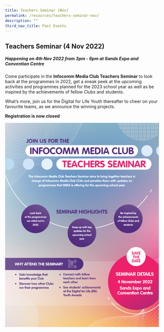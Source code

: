 ```yaml
---
title: Teachers Seminar (Nov)
permalink: /resources/teachers-seminar-nov/
description: ""
third_nav_title: Past Events
---
```

## Teachers Seminar (4 Nov 2022)
##### **Happening on 4th Nov 2022 from 3pm - 6pm at Sands Expo and Convention Centre**

Come participate in the **Infocomm Media Club Teachers Seminar** to look back at the programmes in 2022, get a sneak peek at the upcoming activities and programmes planned for the 2023 school year as well as be inspired by the achievements of fellow Clubs and students.

What’s more, join us for the Digital for Life Youth thereafter to cheer on your favourite teams, as we announce the winning projects.<br>

**Registration is now closed**

![](/images/events/workshops-and-exhibitions/teachersseminar/teachers%20seminar%202022%20v3.png)
